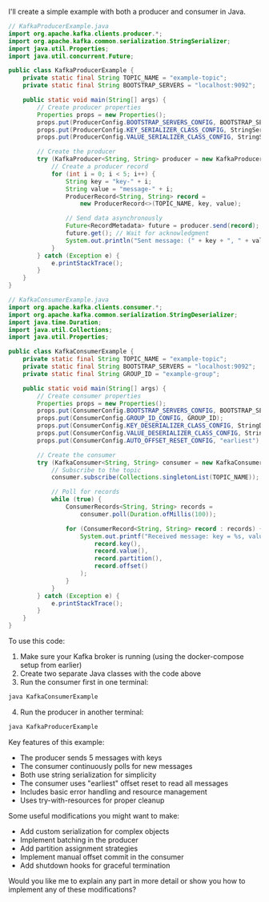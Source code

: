 I'll create a simple example with both a producer and consumer in Java.



```java
// KafkaProducerExample.java
import org.apache.kafka.clients.producer.*;
import org.apache.kafka.common.serialization.StringSerializer;
import java.util.Properties;
import java.util.concurrent.Future;

public class KafkaProducerExample {
    private static final String TOPIC_NAME = "example-topic";
    private static final String BOOTSTRAP_SERVERS = "localhost:9092";

    public static void main(String[] args) {
        // Create producer properties
        Properties props = new Properties();
        props.put(ProducerConfig.BOOTSTRAP_SERVERS_CONFIG, BOOTSTRAP_SERVERS);
        props.put(ProducerConfig.KEY_SERIALIZER_CLASS_CONFIG, StringSerializer.class.getName());
        props.put(ProducerConfig.VALUE_SERIALIZER_CLASS_CONFIG, StringSerializer.class.getName());

        // Create the producer
        try (KafkaProducer<String, String> producer = new KafkaProducer<>(props)) {
            // Create a producer record
            for (int i = 0; i < 5; i++) {
                String key = "key-" + i;
                String value = "message-" + i;
                ProducerRecord<String, String> record = 
                    new ProducerRecord<>(TOPIC_NAME, key, value);

                // Send data asynchronously
                Future<RecordMetadata> future = producer.send(record);
                future.get(); // Wait for acknowledgment
                System.out.println("Sent message: (" + key + ", " + value + ")");
            }
        } catch (Exception e) {
            e.printStackTrace();
        }
    }
}

// KafkaConsumerExample.java
import org.apache.kafka.clients.consumer.*;
import org.apache.kafka.common.serialization.StringDeserializer;
import java.time.Duration;
import java.util.Collections;
import java.util.Properties;

public class KafkaConsumerExample {
    private static final String TOPIC_NAME = "example-topic";
    private static final String BOOTSTRAP_SERVERS = "localhost:9092";
    private static final String GROUP_ID = "example-group";

    public static void main(String[] args) {
        // Create consumer properties
        Properties props = new Properties();
        props.put(ConsumerConfig.BOOTSTRAP_SERVERS_CONFIG, BOOTSTRAP_SERVERS);
        props.put(ConsumerConfig.GROUP_ID_CONFIG, GROUP_ID);
        props.put(ConsumerConfig.KEY_DESERIALIZER_CLASS_CONFIG, StringDeserializer.class.getName());
        props.put(ConsumerConfig.VALUE_DESERIALIZER_CLASS_CONFIG, StringDeserializer.class.getName());
        props.put(ConsumerConfig.AUTO_OFFSET_RESET_CONFIG, "earliest");

        // Create the consumer
        try (KafkaConsumer<String, String> consumer = new KafkaConsumer<>(props)) {
            // Subscribe to the topic
            consumer.subscribe(Collections.singletonList(TOPIC_NAME));

            // Poll for records
            while (true) {
                ConsumerRecords<String, String> records = 
                    consumer.poll(Duration.ofMillis(100));

                for (ConsumerRecord<String, String> record : records) {
                    System.out.printf("Received message: key = %s, value = %s, partition = %d, offset = %d%n",
                        record.key(),
                        record.value(),
                        record.partition(),
                        record.offset()
                    );
                }
            }
        } catch (Exception e) {
            e.printStackTrace();
        }
    }
}

```

To use this code:

1. Make sure your Kafka broker is running (using the docker-compose setup from earlier)
2. Create two separate Java classes with the code above
3. Run the consumer first in one terminal:
```bash
java KafkaConsumerExample
```
4. Run the producer in another terminal:
```bash
java KafkaProducerExample
```

Key features of this example:
- The producer sends 5 messages with keys
- The consumer continuously polls for new messages
- Both use string serialization for simplicity
- The consumer uses "earliest" offset reset to read all messages
- Includes basic error handling and resource management
- Uses try-with-resources for proper cleanup

Some useful modifications you might want to make:
- Add custom serialization for complex objects
- Implement batching in the producer
- Add partition assignment strategies
- Implement manual offset commit in the consumer
- Add shutdown hooks for graceful termination

Would you like me to explain any part in more detail or show you how to implement any of these modifications?